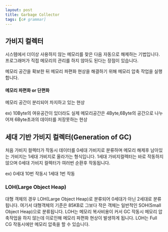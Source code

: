 ```yaml
---
layout: post
title: Garbage Collector
tags: [c# grammar]
---
```


## 가비지 컬렉터

시스템에서 더이상 사용하지 않는 메모리를 찾은 다음
자동으로 해제하는 기법입니다.
프로그래머가 직접 메모리의 관리를 하지 않아도 된다는 장점이 있습니다.

메모리 공간을 확보한 뒤 메모리 파편화 현상을 해결하기 위해
메모리 압축 작업을 실행합니다.

#### 메모리 파편화 or 단편화
메모리 공간이 분리되어 차지하고 있는 현상

ex) 10Byte의 여유공간이 있더라도 실제 메모리공간은 4Byte,6Byte의 공간으로 나누어져
6Byte초과의 데이터를 저장못하는 현상

## 세대 기반 가비지 컬렉터(Generation of GC)

처음 가비지 컬렉터가 작동시 데이터를 0세대 가비지로 분류하며 메모리 해제후 
남아있는 가비지는 1세대 가비지로 올라가는 형식입니다.
1세대 가비지컬렉터는 바로 작동하지 않으며 0세대 가비지 컬렉터가 여러번 순환후 작동됩니다.

ex) 0세대 10번 작동시 1세대 1번 작동

### LOH(Large Object Heap)
대형 객체의 경우 LOH(Large Object Heap)로 분류되어 0세대가 아닌 2세대로 분류됩니다.
여기서 대형객체의 기준은 85KB로 그보다 작은 객체는 일반적인 SOH(Small Object Heap)으로 분류됩니다.
LOH는 메모리 복사비용이 커서 GC 작동시 메모리 압축작업을 하지 않는데 이로인해 메모리 파편화 현상이 발생하게 됩니다.
LOH는 Full CG 작동시에만 메모리 압축을 할 수 있습니다. 
